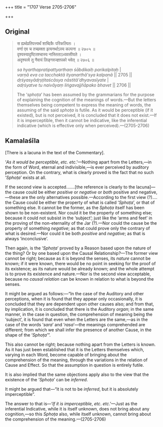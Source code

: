 +++
title = "1707 Verse 2705-2706"

+++
## Original 
>
> स ह्यर्थप्रतिपत्त्यर्थं शाब्दिकैः परिकल्पितः ।  
> वर्णा एव च तच्छक्ता इत्यनर्थाऽस्य कल्पना ॥ २७०५ ॥  
> दृश्यस्यादृष्टितश्चास्य नास्तिताऽध्यवसीयते ।  
> अदृश्यत्वे तु नैवायं लिङ्गवज्ज्ञापको भवेत् ॥ २७०६ ॥ 
>
> *sa hyarthapratipattyarthaṃ śābdikaiḥ parikalpitaḥ* \|  
> *varṇā eva ca tacchaktā ityanarthā'sya kalpanā* \|\| 2705 \|\|  
> *dṛśyasyādṛṣṭitaścāsya nāstitā'dhyavasīyate* \|  
> *adṛśyatve tu naivāyaṃ liṅgavajjñāpako bhavet* \|\| 2706 \|\| 
>
> The ‘*sphoṭa*’ has been assumed by the grammarians for the purpose of explaining the cognition of the meanings of words.—But the letters themselves being competent to express the meaning of words, the assuming of the said *sphoṭa* is futile. As it would be perceptible (if it existed), but is not perceived, it is concluded that it does not exist.—If it is imperceptible, then it cannot be indicative, like the inferential indicative (which is effective only when perceived).—(2705-2706)



## Kamalaśīla

[There is a lacuna in the text of the Commentary].

‘*As it would be perceptible*, *etc. etc*.’—Nothing apart from the Letters,—in the form of Word, eternal and indivisible,—is ever perceived by auditory perception. On the contrary, what is clearly proved is the fact that no such ‘*Sphoṭa*’ exists at all.

If the second view is accepted.......[the reference is clearly to the lacuna]—the cause could be either *positive* or *negative* or *both* positive and negative,—these are the only alternatives possible.—According to the first view (?).... the Cause could be either the property of what is called ‘*Sphoṭa*’, or that of something else. It cannot be the former, as the *Sphoṭa* itself has been shown to be non-existent. Nor could it be the property of something else; because it could not subsist in the ‘subject’; just like the ‘arms and feet’ in the proving of the non-eternality of the Jar (?).—Nor could the cause be the property of something *negative*; as that could prove only the contrary of what is desired.—Nor could it be both *positive* and *negative*; as that is always ‘inconclusive’.

Then again, is the ‘*Sphoṭa*’ proved by a Reason based upon the nature of the thing? Or by one based upon the Causal Relationship?—The former view cannot be right; because as it is beyond the senses, its *nature* cannot be known; if it were known, there would be no point in seeking for the proof of its existence; as its nature would be already known; and the whole attempt is to prove its existence and nature.—Nor is the second view acceptable, because no *causal relation* can be known in relation to what is beyond the senses.

It might be argued as follows:—“In the case of the Auditory and other perceptions, when it is found that they appear only occasionally, it is concluded that they are dependent upon other causes also; and from that, by implication, it is concluded that there is the Auditory *organ*; in the same manner, in the case in question, the comprehension of meaning being the ‘subject’, it is found that even when the Letters are the same,—as in the case of the words ‘*sara*’ and ‘*rasa*’—the meanings comprehended are different; from which we shall infer the presence of another Cause, in the shape of the ‘*Sphoṭa*’”.

This also cannot be right; because nothing apart from the Letters is known. As it has just been established that it is the Letters themselves which, varying in each Word, become capable of bringing about the comprehension of the meaning, through the variations in the relation of Cause and Effect. So that the assumption in question is entirely futile.

It is also implied that the same objections apply also to the view that the existence of the ‘*Sphoṭa*’ can be *inferred*.

It might be argued that—“it is not to be *inferred*, but it is absolutely imperceptible”.

The answer to that is—‘*If it is imperceptible*, *etc*. *etc*.’—Just as the inferential Indicative, while it is itself unknown, does not bring about any cognition,—so this *Sphoṭa* also, while itself unknown, cannot bring about the comprehension of the meaning.—(2705-2706)


